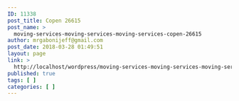 ```yaml
---
ID: 11338
post_title: Copen 26615
post_name: >
  moving-services-moving-services-moving-services-copen-26615
author: mrgabonijeff@gmail.com
post_date: 2018-03-28 01:49:51
layout: page
link: >
  http://localhost/wordpress/moving-services-moving-services-moving-services-copen-26615/
published: true
tags: [ ]
categories: [ ]
---
```

